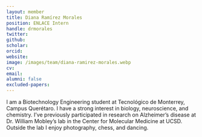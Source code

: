 ```yaml
---
layout: member
title: Diana Ramírez Morales 
position: ENLACE Intern
handle: drmorales
twitter: 
github: 
scholar: 
orcid: 
website: 
image: /images/team/diana-ramirez-morales.webp
cv: 
email: 
alumni: false
excluded-papers: 
---
```


I am a Biotechnology Engineering student at Tecnológico de Monterrey, Campus Querétaro. 
I have a strong interest in biology, neuroscience, and chemistry. 
I’ve previously participated in research on Alzheimer’s disease at Dr. William Mobley’s lab in the Center for Molecular Medicine at UCSD. 
Outside the lab I enjoy photography, chess, and dancing.
